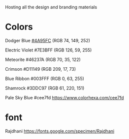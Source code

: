 Hosting all the design and branding materials

# Colors

Dodger Blue <a href="https://www.colorhexa.com/4a95fc" target="_blank">#4A95FC</a>  (RGB 74, 149, 252) 

Electric Violet #7E3BFF (RGB 126, 59, 255)

Meteorite #46237A (RGB 70, 35, 122)

Crimson #D11149 (RGB 209, 17, 73)

Blue Ribbon #003FFF (RGB 0, 63, 255)

Shamrock #3DDC97 (RGB 61, 220, 151)


Pale Sky Blue #cee7fd https://www.colorhexa.com/cee7fd



# font

Rajdhani https://fonts.google.com/specimen/Rajdhani


